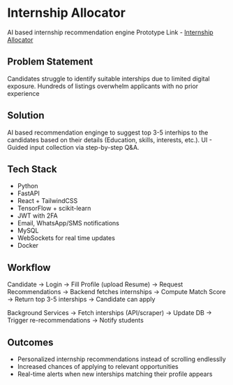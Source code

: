 # Internship Allocator
AI based internship recommendation engine 
Prototype Link - [Internship Allocator](https://www.figma.com/proto/FjyMgtf56ahrk7SgzcWuD3/AlgoNaut?node-id=4-13&p=f&t=WCmqsW9nqy5jbeee-1&scaling=contain&content-scaling=fixed&page-id=0%3A1)

## Problem Statement
Candidates struggle to identify suitable interships due to limited digital exposure. Hundreds of listings overwhelm applicants with no prior experience

## Solution
AI based recommendation enginge to suggest top 3-5 interhips to the candidates based on their details (Education, skills, interests, etc.). UI - Guided input collection via step-by-step Q&A.

## Tech Stack 
- Python
- FastAPI
- React + TailwindCSS 
- TensorFlow + scikit-learn
- JWT with 2FA
- Email, WhatsApp/SMS notifications
- MySQL
- WebSockets for real time updates
- Docker

## Workflow
Candidate -> Login -> Fill Profile (upload Resume) -> Request Recommendations -> Backend fetches internships -> Compute Match Score -> Return top 3-5 interships -> Candidate can apply

Background Services -> Fetch interships (API/scraper) -> Update DB -> Trigger re-recommendations -> Notify students

## Outcomes 
- Personalized internship recommendations instead of scrolling endlesslly
- Increased chances of applying to relevant opportunities
- Real-time alerts when new interships matching their profile appears
